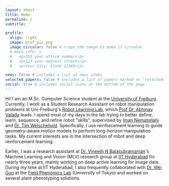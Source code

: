 ```yaml
---
layout: about
title: Home
permalink: /
subtitle: 

profile:
  align: right
  image: prof_pic.png
  image_circular: false # crops the image to make it circular
  # more_info: >
  #   <p>555 your office number</p>
  #   <p>123 your address street</p>
  #   <p>Your City, State 12345</p>

news: false # includes a list of news items
selected_papers: false # includes a list of papers marked as "selected={true}"
social: true # includes social icons at the bottom of the page
---
```


Hi! I am an M.Sc. Computer Science student at the [University of Freiburg](http://www.informatik.uni-freiburg.de/studies/furtherinformation/concentrationCTS?set_language=en). Currently, I work as a Student Research Assistant on robot manipulation problems at Uni-Freiburg's [Robot Learning Lab](https://rl.uni-freiburg.de/), which [Prof Dr. Abhinav Valada](https://rl.uni-freiburg.de/people/valada) leads. I spend most of my days in the lab trying to better define, learn, sequence, and refine robot "skills", supervised by [Iman Nematollahi](https://www.imanema.com/) and [Dr. Tim Welschehold](https://rl.uni-freiburg.de/people/welschehold). Specifically, I use reinforcement learning to guide geometry-aware motion models to perform long-horizon manipulation tasks. My current interests are in the intersection of robot and deep reinforcement learning. 

Earlier, I was a research assistant at [Dr. Vineeth N Balasubramanian](https://www.iith.ac.in/~vineethnb/)'s Machine Learning and Vision (MLV) research group at [IIT Hyderabad](https://cse.iith.ac.in/) for nearly three years, mainly working on deep active learning for image data. During my time at IIT Hyderabad, I also frequently collaborated with [Dr. Wei Guo](https://scholar.google.co.jp/citations?user=pnMyJLEAAAAJ&hl=zh-CN) at the [Field Phenomics Lab](http://park.itc.u-tokyo.ac.jp/Field-Phenomics/ninolab/index.html) (University of Tokyo) and worked on several plant phenotyping solutions. 
